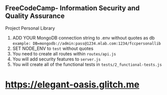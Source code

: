 **FreeCodeCamp**- Information Security and Quality Assurance
------

Project Personal Library

1) ADD YOUR MongoDB connection string to .env without quotes as db
    `example: DB=mongodb://admin:pass@1234.mlab.com:1234/fccpersonallib`
2) SET NODE_ENV to `test` without quotes
3) You need to create all routes within `routes/api.js`
4) You will add security features to `server.js`
5) You will create all of the functional tests in `tests/2_functional-tests.js`
# https://elegant-oasis.glitch.me


